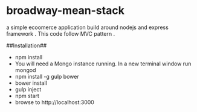# broadway-mean-stack

a simple ecoomerce application build around nodejs and express framework .
This code follow MVC pattern .

##Installation##


* npm install
* You will need a Mongo instance running. In a new terminal window run mongod
* npm install -g gulp bower
* bower install
* gulp inject
* npm start
* browse to http://localhost:3000
